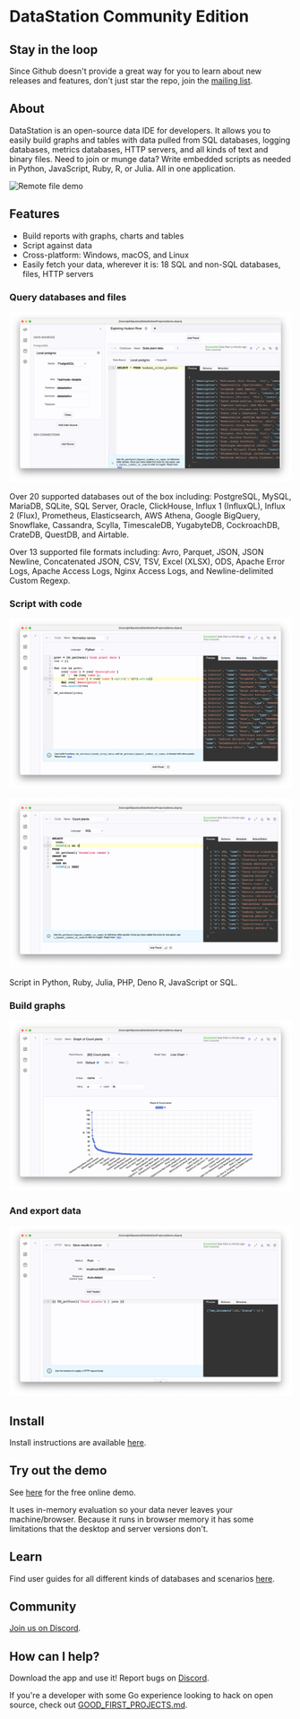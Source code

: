# DataStation Community Edition

## Stay in the loop

Since Github doesn't provide a great way for you to learn about new
releases and features, don't just star the repo, join the [mailing
list](https://docs.google.com/forms/d/e/1FAIpQLSfYF3AZivacRrQWanC-skd0iI23ermwPd17T_64Xc4etoL_Tw/viewform).

## About

DataStation is an open-source data IDE for developers. It allows you
to easily build graphs and tables with data pulled from SQL databases,
logging databases, metrics databases, HTTP servers, and all kinds of
text and binary files. Need to join or munge data? Write embedded
scripts as needed in Python, JavaScript, Ruby, R, or Julia. All in one
application.

![Remote file demo](./screens/datastation-0.9.0-cockroach-pandas.gif)

## Features

* Build reports with graphs, charts and tables
* Script against data
* Cross-platform: Windows, macOS, and Linux
* Easily fetch your data, wherever it is: 18 SQL and non-SQL databases, files, HTTP servers

### Query databases and files

![Query databases and files](./screens/the-basics-database-panel.png)

Over 20 supported databases out of the box including: PostgreSQL,
MySQL, MariaDB, SQLite, SQL Server, Oracle, ClickHouse, Influx 1
(InfluxQL), Influx 2 (Flux), Prometheus, Elasticsearch, AWS Athena,
Google BigQuery, Snowflake, Cassandra, Scylla, TimescaleDB,
YugabyteDB, CockroachDB, CrateDB, QuestDB, and Airtable.

Over 13 supported file formats including: Avro, Parquet, JSON, JSON
Newline, Concatenated JSON, CSV, TSV, Excel (XLSX), ODS, Apache Error
Logs, Apache Access Logs, Nginx Access Logs, and Newline-delimited
Custom Regexp.

### Script with code

![Script with code](./screens/the-basics-code-panel1.png)

![Script with code 2](./screens/the-basics-group-by.png)

Script in Python, Ruby, Julia, PHP, Deno R, JavaScript or SQL.

### Build graphs

![Build graphs](./screens/the-basics-graph.png)

### And export data

![Export data](./screens/the-basics-post-http.png)

## Install

Install instructions are available [here](https://datastation.multiprocess.io/docs/).

## Try out the demo

See [here](https://app.datastation.multiprocess.io/) for the free
online demo.

It uses in-memory evaluation so your data never leaves your
machine/browser. Because it runs in browser memory it has some
limitations that the desktop and server versions don't.

## Learn

Find user guides for all different kinds of databases and scenarios
[here](https://datastation.multiprocess.io/docs/).

## Community

[Join us on Discord](https://discord.gg/f2wQBc4bXX).

## How can I help?

Download the app and use it! Report bugs on
[Discord](https://discord.gg/f2wQBc4bXX).

If you're a developer with some Go experience looking to hack on open
source, check out [GOOD_FIRST_PROJECTS.md](GOOD_FIRST_PROJECTS.md).
